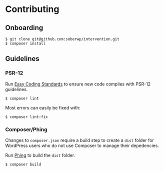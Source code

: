 # Contributing

## Onboarding

```shell
$ git clone git@github.com:soberwp/intervention.git
$ composer install
```

## Guidelines

### PSR-12

Run [Easy Coding Standards](https://github.com/symplify/easy-coding-standard) to ensure new code complies with PSR-12 guidelines.

```shell
$ composer lint
```

Most errors can easily be fixed with:

```shell
$ composer lint:fix
```

### Composer/Phing

Changes to `composer.json` require a build step to create a `dist` folder for WordPress users who do not use Composer to manage their depedencies.

Run [Phing](https://www.phing.info/) to build the `dist` folder.

```shell
$ composer build
```
